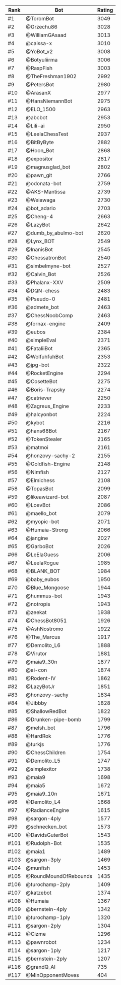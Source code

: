 Rank|Bot|Rating
---|---|---
#1|@ToromBot|3049
#2|@Grzechu86|3028
#3|@WilliamGAsaad|3013
#4|@caissa-x|3010
#5|@YoBot_v2|3008
#6|@Botyuliirma|3006
#7|@RaspFish|3003
#8|@TheFreshman1902|2992
#9|@PetersBot|2980
#10|@ArasanX|2977
#11|@HansNiemannBot|2975
#12|@ELO_1500|2963
#13|@abcbot|2953
#14|@Lili-ai|2950
#15|@LeelaChessTest|2937
#16|@BitByByte|2882
#17|@Hoon_Bot|2868
#18|@expositor|2817
#19|@magnusglad_bot|2802
#20|@pawn_git|2766
#21|@odonata-bot|2759
#22|@AKS-Mantissa|2739
#23|@Weiawaga|2730
#24|@bot_adario|2703
#25|@Cheng-4|2663
#26|@LazyBot|2642
#27|@dumb_by_abulmo-bot|2620
#28|@Lynx_BOT|2549
#29|@InanisBot|2545
#30|@ChessatronBot|2540
#31|@simbelmyne-bot|2527
#32|@Calvin_Bot|2526
#33|@Phalanx-XXV|2509
#34|@DQN-chess|2483
#35|@Pseudo-0|2481
#36|@admete_bot|2463
#37|@ChessNoobComp|2463
#38|@fornax-engine|2409
#39|@eubos|2384
#40|@simpleEval|2371
#41|@FataliiBot|2365
#42|@WolfuhfuhBot|2353
#43|@jpg-bot|2322
#44|@RocketEngine|2294
#45|@CosetteBot|2275
#46|@Boris-Trapsky|2274
#47|@catriever|2250
#48|@Zagreus_Engine|2233
#49|@halcyonbot|2224
#50|@kybot|2216
#51|@hans68Bot|2167
#52|@TokenStealer|2165
#53|@matmoi|2161
#54|@honzovy-sachy-2|2155
#55|@Goldfish-Engine|2148
#56|@Nimfish|2127
#57|@Elmichess|2108
#58|@TopasBot|2099
#59|@likeawizard-bot|2087
#60|@LoevBot|2086
#61|@maello_bot|2079
#62|@myopic-bot|2071
#63|@Humaia-Strong|2066
#64|@jangine|2027
#65|@GarboBot|2026
#66|@LeElaGuess|2006
#67|@LeelaRogue|1985
#68|@BLANK_BOT|1984
#69|@baby_eubos|1950
#70|@Blue_Mongoose|1944
#71|@hummus-bot|1943
#72|@notropis|1943
#73|@zeekat|1938
#74|@ChessBot8051|1926
#75|@AshNostromo|1922
#76|@The_Marcus|1917
#77|@Demolito_L6|1888
#78|@Virutor|1881
#79|@maia9_30n|1877
#80|@ai-con|1874
#81|@Rodent-IV|1862
#82|@LazyBotJr|1851
#83|@honzovy-sachy|1834
#84|@Jibbby|1828
#85|@ShallowRedBot|1822
#86|@Drunken-pipe-bomb|1799
#87|@melsh_bot|1796
#88|@HardRok|1776
#89|@turkjs|1776
#90|@ChessChildren|1754
#91|@Demolito_L5|1747
#92|@simplexitor|1738
#93|@maia9|1698
#94|@maia5|1672
#95|@maia9_10n|1671
#96|@Demolito_L4|1668
#97|@RadianceEngine|1615
#98|@sargon-4ply|1577
#99|@schnecken_bot|1573
#100|@DavidsGuterBot|1543
#101|@Rudolph-Bot|1535
#102|@maia1|1489
#103|@sargon-3ply|1469
#104|@munfish|1453
#105|@RoundMoundOfRebounds|1435
#106|@turochamp-2ply|1409
#107|@katzebot|1374
#108|@Humaia|1367
#109|@bernstein-4ply|1342
#110|@turochamp-1ply|1320
#111|@sargon-2ply|1304
#112|@Cizme|1296
#113|@pawnrobot|1234
#114|@sargon-1ply|1217
#115|@bernstein-2ply|1207
#116|@grandQ_AI|735
#117|@MinOpponentMoves|404
